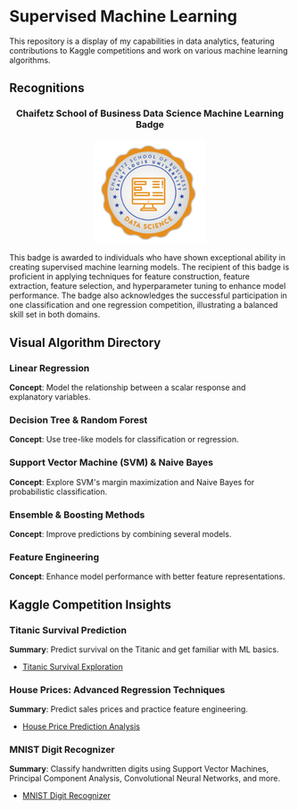 # Supervised Machine Learning

This repository is a display of my capabilities in data analytics, featuring contributions to Kaggle competitions and work on various machine learning algorithms.

## Recognitions

<h3 align="center">Chaifetz School of Business Data Science Machine Learning Badge</h3>
<p align="center">
  <img src="visuals/badge.png" alt="Data Science Machine Learning Badge" width="200"/>
</p>

This badge is awarded to individuals who have shown exceptional ability in creating supervised machine learning models. The recipient of this badge is proficient in applying techniques for feature construction, feature extraction, feature selection, and hyperparameter tuning to enhance model performance. The badge also acknowledges the successful participation in one classification and one regression competition, illustrating a balanced skill set in both domains. 

## Visual Algorithm Directory

### Linear Regression
**Concept**: Model the relationship between a scalar response and explanatory variables.

### Decision Tree & Random Forest
**Concept**: Use tree-like models for classification or regression.

### Support Vector Machine (SVM) & Naive Bayes
**Concept**: Explore SVM's margin maximization and Naive Bayes for probabilistic classification.

### Ensemble & Boosting Methods
**Concept**: Improve predictions by combining several models.

### Feature Engineering
**Concept**: Enhance model performance with better feature representations.

## Kaggle Competition Insights

### Titanic Survival Prediction
**Summary**: Predict survival on the Titanic and get familiar with ML basics.
- [Titanic Survival Exploration](link_to_colab_notebook)

### House Prices: Advanced Regression Techniques
**Summary**: Predict sales prices and practice feature engineering.
- [House Price Prediction Analysis](link_to_colab_notebook)

### MNIST Digit Recognizer
**Summary**: Classify handwritten digits using Support Vector Machines, Principal Component Analysis, Convolutional Neural Networks, and more.
- [MNIST Digit Recognizer](link_to_colab_notebook)